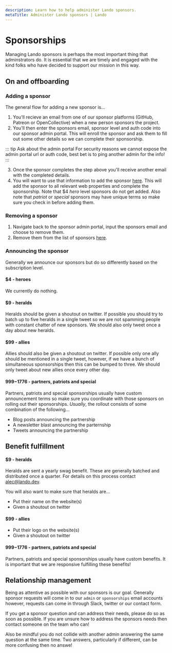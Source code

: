 ```yaml
---
description: Learn how to help administer Lando sponsors.
metaTitle: Administer Lando sponsors | Lando
---
```


# Sponsorships

Managing Lando sponsors is perhaps the most important thing that adminstrators do. It is essential that we are timely and engaged with the kind folks who have decided to support our mission in this way.

## On and offboarding

### Adding a sponsor

The general flow for adding a new sponsor is...

1. You'll recieve an email from one of our sponsor platforms (GitHub, Patreon or OpenCollective) when a new person sponsors the project.
2. You'll then enter the sponsors email, sponsor level and auth code into our sponsor admin portal. This will enroll the sponsor and ask them to fill out some other details so we can complete their sponsorship.

::: tip Ask about the admin portal
For security reasons we cannot expose the admin portal url or auth code, best bet is to ping another admin for the info!
:::

3. Once the sponsor completes the step above you'll receive another email with the completed details.
4. You will want to use that information to add the sponsor [here](https://github.com/lando/lando/blob/master/api/data/sponsors.yml). This will add the sponsor to all relevant web properties and complete the sponsorship. Note that $4 _hero_ level sponsors do not get added. Also note that _patriot_ or _special_ sponsors may have unique terms so make sure you check in before adding them.

### Removing a sponsor

1. Navigate back to the sponsor admin portal, input the sponsors email and choose to remove them.
2. Remove them from the list of sponsors [here](https://github.com/lando/lando/blob/master/api/data/sponsors.yml).

### Announcing the sponsor

Generally we announce our sponsors but do so differently based on the subscription level.

#### $4 - heroes

We currently do nothing.

#### $9 - heralds

Heralds should be given a shoutout on twitter. If possible you should try to batch up to five heralds in a single tweet so we are not spamming people with constant chatter of new sponsors. We should also only tweet once a day about new heralds.

#### $99 - allies

Allies should also be given a shoutout on twitter. If possible only one ally should be mentioned in a single tweet, however, if we have a bunch of simultaneous sponsorships then this can be bumped to three. We should only tweet about new allies once every other day.

#### $999-$1776 - partners, patriots and special

Partners, patriots and special sponsorships usually have custom announcement terms so make sure you coordinate with those sponsors on rolling out their sponsorships. _Usually_, the rollout consists of some combination of the following...

* Blog posts announcing the partnership
* A newsletter blast announcing the parternship
* Tweets announcing the partnership

## Benefit fulfillment

#### $9 - heralds

Heralds are sent a yearly swag benefit. These are generally batched and distributed once a quarter. For details on this process contact <alec@lando.dev>.

You will also want to make sure that heralds are...

* Put their name on the website(s)
* Given a shoutout on twitter

#### $99 - allies

* Put their logo on the website(s)
* Given a shoutout on twitter

#### $999-$1776 - partners, patriots and special

Partners, patriots and special sponsorships usually have custom benefits. It is important that we are responsive fulfilling these benefits!

## Relationship management

Being as attentive as possible with our sponsors is our goal. Generally sponsor requests will come in to our `admin` or `sponsorships` email accounts however, requests can come in through Slack, twitter or our contact form.

If you get a sponsor question and can address their needs, please do so as soon as possible. If you are unsure how to address the sponsors needs then contact someone on the team who can!

Also be mindful you do not collide with another admin answering the same question at the same time. Two answers, particularly if different, can be more confusing then no answe!
